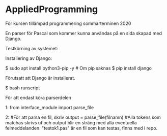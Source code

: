 # AppliedProgramming
För kursen tillämpad programmering sommarterminen 2020

En parser för Pascal som kommer kunna användas på en sida skapad med Django.

Testkörning av systemet:

Installering av Django:

$ sudo apt install python3-pip -y # Om pip saknas
$ pip install django


Förutsatt att Django är installerat.

$ bash runscript


För att endast köra parserdelen

1: from interface_module import parse_file

2: #För att parsa en fil, skriv output = parse_file(filnamn)
   #Alla tokens som matchas skrivs ut och output blir en sträng med alla eventuella felmeddelanden. "testok1.pas" är en fil som kan testas, finns med i repo.
